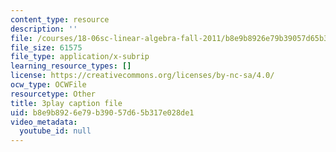 ```yaml
---
content_type: resource
description: ''
file: /courses/18-06sc-linear-algebra-fall-2011/b8e9b8926e79b39057d65b317e028de1_IZqwi0wJovM.srt
file_size: 61575
file_type: application/x-subrip
learning_resource_types: []
license: https://creativecommons.org/licenses/by-nc-sa/4.0/
ocw_type: OCWFile
resourcetype: Other
title: 3play caption file
uid: b8e9b892-6e79-b390-57d6-5b317e028de1
video_metadata:
  youtube_id: null
---
```

